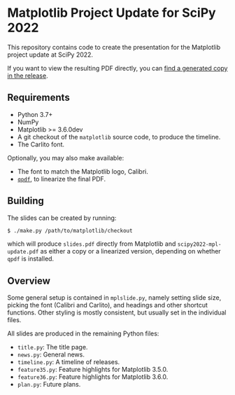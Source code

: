 Matplotlib Project Update for SciPy 2022
========================================

This repository contains code to create the presentation for the Matplotlib
project update at SciPy 2022.

If you want to view the resulting PDF directly, you can [find a generated copy
in the release](https://github.com/QuLogic/scipy2022-mpl-update/releases).

Requirements
------------

* Python 3.7+
* NumPy
* Matplotlib >= 3.6.0dev
* A git checkout of the `matplotlib` source code, to produce the timeline.
* The Carlito font.

Optionally, you may also make available:

* The font to match the Matplotlib logo, Calibri.
* [`qpdf`](http://qpdf.sourceforge.net/), to linearize the final PDF.

Building
--------

The slides can be created by running:

```bash
$ ./make.py /path/to/matplotlib/checkout
```

which will produce `slides.pdf` directly from Matplotlib and
`scipy2022-mpl-update.pdf` as either a copy or a linearized version, depending
on whether `qpdf` is installed.

Overview
--------

Some general setup is contained in `mplslide.py`, namely setting slide size,
picking the font (Calibri and Carlito), and headings and other shortcut
functions. Other styling is mostly consistent, but usually set in the
individual files.

All slides are produced in the remaining Python files:

* `title.py`: The title page.
* `news.py`: General news.
* `timeline.py`: A timeline of releases.
* `feature35.py`: Feature highlights for Matplotlib 3.5.0.
* `feature36.py`: Feature highlights for Matplotlib 3.6.0.
* `plan.py`: Future plans.
